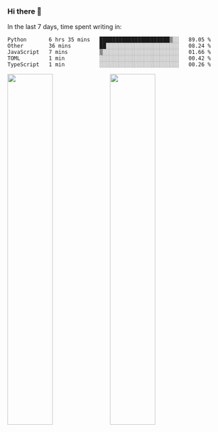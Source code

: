 ### Hi there 👋

In the last 7 days, time spent writing in:

<!--START_SECTION:waka-->
```text
Python       6 hrs 35 mins   ██████████████████████▒░░   89.05 % 
Other        36 mins         ██░░░░░░░░░░░░░░░░░░░░░░░   08.24 % 
JavaScript   7 mins          ▒░░░░░░░░░░░░░░░░░░░░░░░░   01.66 % 
TOML         1 min           ░░░░░░░░░░░░░░░░░░░░░░░░░   00.42 % 
TypeScript   1 min           ░░░░░░░░░░░░░░░░░░░░░░░░░   00.26 % 
```
<!--END_SECTION:waka-->

<img src="https://wakatime.com/share/@jimtje/5d0c92de-08f8-4a72-8f2f-6a9693d1e318.svg" width=45% height=45%> <img src="https://wakatime.com/share/@jimtje/501498ae-bda5-4da7-a89d-b40bcdd5556d.svg" width=45% height=45%>
